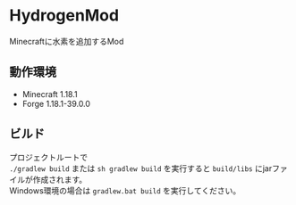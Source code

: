 # HydrogenMod
Minecraftに水素を追加するMod

## 動作環境
* Minecraft 1.18.1
* Forge 1.18.1-39.0.0

## ビルド
プロジェクトルートで<br>
`./gradlew build` または `sh gradlew build` を実行すると `build/libs` にjarファイルが作成されます。<br>
Windows環境の場合は `gradlew.bat build` を実行してください。
